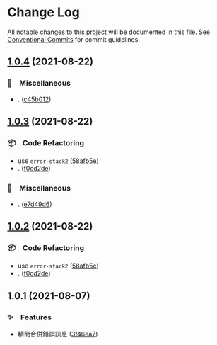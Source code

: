 # Change Log

All notable changes to this project will be documented in this file.
See [Conventional Commits](https://conventionalcommits.org) for commit guidelines.

## [1.0.4](https://github.com/bluelovers/ws-error/compare/err-stack-meta@1.0.3...err-stack-meta@1.0.4) (2021-08-22)


### 🔖　Miscellaneous

* . ([c45b012](https://github.com/bluelovers/ws-error/commit/c45b01211f0d3cadc19a2936d97d4ce028238dd9))





## [1.0.3](https://github.com/bluelovers/ws-error/compare/err-stack-meta@1.0.1...err-stack-meta@1.0.3) (2021-08-22)


### 📦　Code Refactoring

* use `error-stack2` ([58afb5e](https://github.com/bluelovers/ws-error/commit/58afb5ef6b524def089afefb38057460be17ddb4))
* . ([f0cd2de](https://github.com/bluelovers/ws-error/commit/f0cd2de2025b2daa083733d11c05afd1bb3411d9))


### 🔖　Miscellaneous

* . ([e7d49d6](https://github.com/bluelovers/ws-error/commit/e7d49d65a917582b168c45df796e198afd0a7de2))





## [1.0.2](https://github.com/bluelovers/ws-error/compare/err-stack-meta@1.0.1...err-stack-meta@1.0.2) (2021-08-22)


### 📦　Code Refactoring

* use `error-stack2` ([58afb5e](https://github.com/bluelovers/ws-error/commit/58afb5ef6b524def089afefb38057460be17ddb4))
* . ([f0cd2de](https://github.com/bluelovers/ws-error/commit/f0cd2de2025b2daa083733d11c05afd1bb3411d9))





## 1.0.1 (2021-08-07)


### ✨　Features

* 精簡合併錯誤訊息 ([3f46ea7](https://github.com/bluelovers/ws-error/commit/3f46ea7b27ac3fec170cfbd3c89201e4fa3efbdc))
